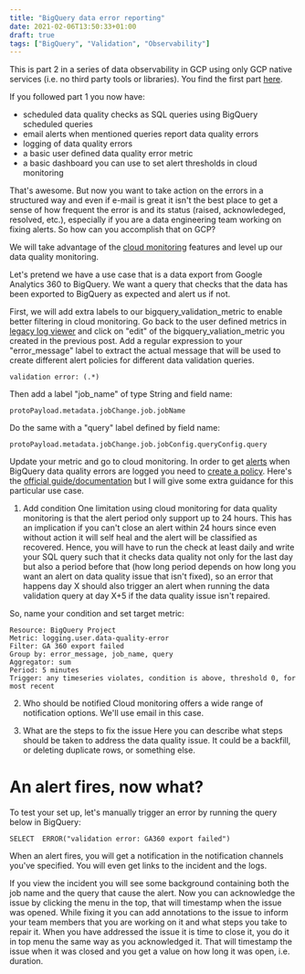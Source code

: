```yaml
---
title: "BigQuery data error reporting"
date: 2021-02-06T13:50:33+01:00
draft: true
tags: ["BigQuery", "Validation", "Observability"]
---
```


This is part 2 in a series of data observability in GCP using only GCP native services (i.e. no third party tools or libraries). You find the first part [here](/validate-and-monitor-your-bigquery-data/).

If you followed part 1 you now have:

- scheduled data quality checks as SQL queries using BigQuery scheduled queries
- email alerts when mentioned queries report data quality errors
- logging of data quality errors
- a basic user defined data quality error metric
- a basic dashboard you can use to set alert thresholds in cloud monitoring

That's awesome. But now you want to take action on the errors in a structured way and even if e-mail is great it isn't the best place to get a sense of how frequent the error is and its status (raised, acknowledeged, resolved, etc.), especially if you are a data engineering team working on fixing alerts. So how can you accomplish that on GCP?

We will take advantage of the [cloud monitoring](https://console.cloud.google.com/monitoring) features and level up our data quality monitoring.  

Let's pretend we have a use case that is a data export from Google Analytics 360 to BigQuery. We want a query that checks that the data has been exported to BigQuery as expected and alert us if not.

First, we will add extra labels to our bigquery_validation_metric to enable better filtering in cloud monitoring. Go back to the user defined metrics in [legacy log viewer](https://console.cloud.google.com/logs/metrics) and click on "edit" of the bigquery_valiation_metric you created in the previous post. Add a regular expression to your "error_message" label to extract the actual message that will be used to create different alert policies for different data validation queries.

```
validation error: (.*)
```

Then add a label "job_name" of type String and field name:

```
protoPayload.metadata.jobChange.job.jobName
```

Do the same with a "query" label defined by field name:
```
protoPayload.metadata.jobChange.job.jobConfig.queryConfig.query
```

Update your metric and go to cloud monitoring. In order to get [alerts](https://console.cloud.google.com/monitoring/alerting) when BigQuery data quality errors are logged you need to [create a policy](https://console.cloud.google.com/monitoring/alerting/policies/create). Here's the [official guide/documentation](https://cloud.google.com/monitoring/alerts/using-alerting-ui#create-policy) but I will give some extra guidance for this particular use case.

1. Add condition
One limitation using cloud monitoring for data quality monitoring is that the alert period only support up to 24 hours. This has an implication if you can't close an alert within 24 hours since even without action it will self heal and the alert will be classified as recovered. Hence, you will have to run the check at least daily and write your SQL query such that it checks data quality not only for the last day but also a period before that (how long period depends on how long you want an alert on data quality issue that isn't fixed), so an error that happens day X should also trigger an alert when running the data validation query at day X+5 if the data quality issue isn't repaired.

So, name your condition and set target metric:

```
Resource: BigQuery Project
Metric: logging.user.data-quality-error
Filter: GA 360 export failed
Group by: error_message, job_name, query
Aggregator: sum
Period: 5 minutes
Trigger: any timeseries violates, condition is above, threshold 0, for most recent
```


2. Who should be notified
Cloud monitoring offers a wide range of notification options. We'll use email in this case.

3. What are the steps to fix the issue
Here you can describe what steps should be taken to address the data quality issue. It could be a backfill, or deleting duplicate rows, or something else.

# An alert fires, now what?
To test your set up, let's manually trigger an error by running the query below in BigQuery:

```
SELECT  ERROR("validation error: GA360 export failed")
```

When an alert fires, you will get a notification in the notification channels you've specified. You will even get links to the incident and the logs.

If you view the incident you will see some background containing both the job name and the query that cause the alert. Now you can acknowledge the issue by clicking the menu in the top, that will timestamp when the issue was opened. While fixing it you can add annotations to the issue to inform your team members that you are working on it and what steps you take to repair it. When you have addressed the issue it is time to close it, you do it in top menu the same way as you acknowledged it. That will timestamp the issue when it was closed and you get a value on how long it was open, i.e. duration.



